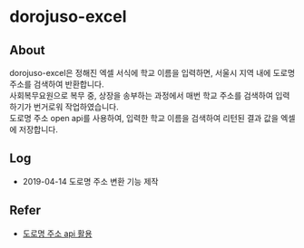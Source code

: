 # dorojuso-excel

## About
dorojuso-excel은 정해진 엑셀 서식에 학교 이름을 입력하면, 서울시 지역 내에 도로명 주소를 검색하여 반환합니다.  
사회복무요원으로 복무 중, 상장을 송부하는 과정에서 매번 학교 주소를 검색하여 입력하기가 번거로워 작업하였습니다.  
도로명 주소 open api를 사용하여, 입력한 학교 이름을 검색하여 리턴된 결과 값을 엑셀에 저장합니다.  

## Log
- 2019-04-14 도로명 주소 변환 기능 제작

## Refer
- [도로명 주소 api 활용](https://www.juso.go.kr/addrlink/devCenterEventBoardDetail.do?regSn=79&noticeType=T)
